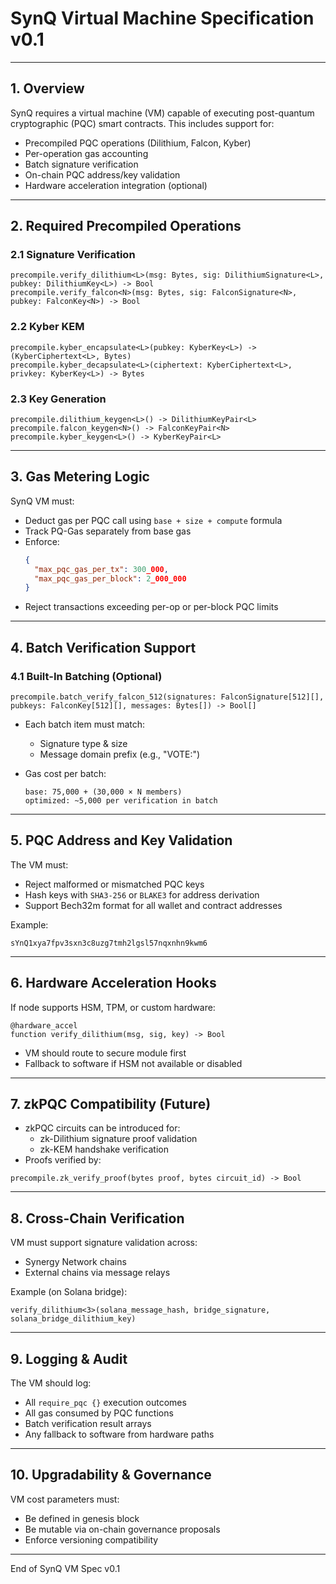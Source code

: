 # SynQ Virtual Machine Specification v0.1

---

## 1. Overview
SynQ requires a virtual machine (VM) capable of executing post-quantum cryptographic (PQC) smart contracts. This includes support for:

- Precompiled PQC operations (Dilithium, Falcon, Kyber)
- Per-operation gas accounting
- Batch signature verification
- On-chain PQC address/key validation
- Hardware acceleration integration (optional)

---

## 2. Required Precompiled Operations

### 2.1 Signature Verification
```vm
precompile.verify_dilithium<L>(msg: Bytes, sig: DilithiumSignature<L>, pubkey: DilithiumKey<L>) -> Bool
precompile.verify_falcon<N>(msg: Bytes, sig: FalconSignature<N>, pubkey: FalconKey<N>) -> Bool
```

### 2.2 Kyber KEM
```vm
precompile.kyber_encapsulate<L>(pubkey: KyberKey<L>) -> (KyberCiphertext<L>, Bytes)
precompile.kyber_decapsulate<L>(ciphertext: KyberCiphertext<L>, privkey: KyberKey<L>) -> Bytes
```

### 2.3 Key Generation
```vm
precompile.dilithium_keygen<L>() -> DilithiumKeyPair<L>
precompile.falcon_keygen<N>() -> FalconKeyPair<N>
precompile.kyber_keygen<L>() -> KyberKeyPair<L>
```

---

## 3. Gas Metering Logic

SynQ VM must:
- Deduct gas per PQC call using `base + size + compute` formula
- Track PQ-Gas separately from base gas
- Enforce:
  ```json
  {
    "max_pqc_gas_per_tx": 300_000,
    "max_pqc_gas_per_block": 2_000_000
  }
  ```
- Reject transactions exceeding per-op or per-block PQC limits

---

## 4. Batch Verification Support

### 4.1 Built-In Batching (Optional)
```vm
precompile.batch_verify_falcon_512(signatures: FalconSignature[512][], pubkeys: FalconKey[512][], messages: Bytes[]) -> Bool[]
```

- Each batch item must match:
  - Signature type & size
  - Message domain prefix (e.g., "VOTE:")

- Gas cost per batch:
  ```gas
  base: 75,000 + (30,000 × N members)
  optimized: ~5,000 per verification in batch
  ```

---

## 5. PQC Address and Key Validation

The VM must:
- Reject malformed or mismatched PQC keys
- Hash keys with `SHA3-256` or `BLAKE3` for address derivation
- Support Bech32m format for all wallet and contract addresses

Example:
```text
sYnQ1xya7fpv3sxn3c8uzg7tmh2lgsl57nqxnhn9kwm6
```

---

## 6. Hardware Acceleration Hooks

If node supports HSM, TPM, or custom hardware:
```vm
@hardware_accel
function verify_dilithium(msg, sig, key) -> Bool
```
- VM should route to secure module first
- Fallback to software if HSM not available or disabled

---

## 7. zkPQC Compatibility (Future)

- zkPQC circuits can be introduced for:
  - zk-Dilithium signature proof validation
  - zk-KEM handshake verification
- Proofs verified by:
```vm
precompile.zk_verify_proof(bytes proof, bytes circuit_id) -> Bool
```

---

## 8. Cross-Chain Verification

VM must support signature validation across:
- Synergy Network chains
- External chains via message relays

Example (on Solana bridge):
```vm
verify_dilithium<3>(solana_message_hash, bridge_signature, solana_bridge_dilithium_key)
```

---

## 9. Logging & Audit

The VM should log:
- All `require_pqc {}` execution outcomes
- All gas consumed by PQC functions
- Batch verification result arrays
- Any fallback to software from hardware paths

---

## 10. Upgradability & Governance

VM cost parameters must:
- Be defined in genesis block
- Be mutable via on-chain governance proposals
- Enforce versioning compatibility

---

End of SynQ VM Spec v0.1
